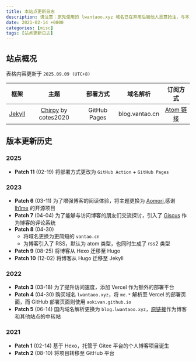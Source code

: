 ```yaml
---
title: 本站点更新日志
description: 请注意：原先使用的 lwantaoo.xyz 域名已在弃用后被他人恶意抢注，与本人无任何关联。
date: 2021-02-14 +0800
categories: [misc]
tags: [站点更新日志]
---
```


## 站点概况

表格内容更新于 `2025.09.09 (UTC+8)`

|框架|主题|部署方式|域名解析|订阅方式|
|:--:|:--:|:--:|:--:|:--:|
|[Jekyll](https://jekyllrb.com/)|[Chirpy](https://github.com/cotes2020/jekyll-theme-chirpy) by cotes2020|GitHub Pages|blog.vantao.cn|[Atom 链接](https://blog.vantao.cn/feed.xml)|

## 版本更新历史

### 2025

- **Patch 11** (02-19) 将部署方式更改为 `GitHub Action` + `GitHub Pages`

### 2023

- **Patch 6** (03-11) 为了增强博客的阅读体验，将主题更换为 [Aomori](https://github.com/lh1me/hexo-theme-aomori),感谢 [lh1me](https://github.com/lh1me) 的开源项目
- **Patch 7** (04-04) 为了能够与访问博客的朋友们交流探讨，引入了 [Giscus](https://giscus.app/zh-CN) 作为博客的评论系统
- **Patch 8** (04-30)
  - 将域名更换为更简短的 `vantao.cn`
  - 为博客引入了 RSS，默认为 atom 类型，也同时生成了 rss2 类型
- **Patch 9** (08-25) 将博客从 Hexo 迁移至 Hugo
- **Patch 10** (12-02) 将博客从 Hugo 迁移至 Jekyll

### 2022

- **Patch 3** (03-18) 为了提升访问速度，添加 Vercel 作为额外的部署平台
- **Patch 4** (04-30) 购买域名 `lwantaoo.xyz`，将 `me.*` 解析至 Vercel 的部署页面，而 GitHub 部署页面则使用 `aokivan.github.io`
- **Patch 5** (06-14) 国内域名解析更换为 `blog.lwantaoo.xyz`，[原链接](https://me.lwantaoo.xyz)作为博客和其他站点的中转站

### 2021

- **Patch 1** (02-14) 基于 Hexo，托管于 Gitee 平台的个人博客项目诞生
- **Patch 2** (08-10) 将项目转移至 GitHub 平台
